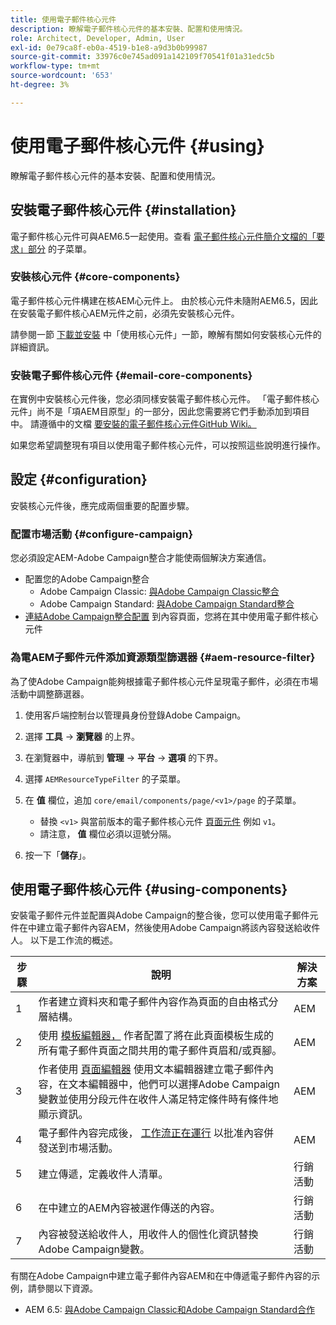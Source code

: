 ```yaml
---
title: 使用電子郵件核心元件
description: 瞭解電子郵件核心元件的基本安裝、配置和使用情況。
role: Architect, Developer, Admin, User
exl-id: 0e79ca8f-eb0a-4519-b1e8-a9d3b0b99987
source-git-commit: 33976c0e745ad091a142109f70541f01a31edc5b
workflow-type: tm+mt
source-wordcount: '653'
ht-degree: 3%

---
```



# 使用電子郵件核心元件 {#using}

瞭解電子郵件核心元件的基本安裝、配置和使用情況。

## 安裝電子郵件核心元件 {#installation}

電子郵件核心元件可與AEM6.5一起使用。查看 [電子郵件核心元件簡介文檔的「要求」部分](introduction.md#requirements) 的子菜單。

### 安裝核心元件 {#core-components}

電子郵件核心元件構建在核AEM心元件上。 由於核心元件未隨附AEM6.5，因此在安裝電子郵件核心AEM元件之前，必須先安裝核心元件。

請參閱一節 [下載並安裝](/help/get-started/using.md#download-and-install) 中「使用核心元件」一節，瞭解有關如何安裝核心元件的詳細資訊。

### 安裝電子郵件核心元件 {#email-core-components}

在實例中安裝核心元件後，您必須同樣安裝電子郵件核心元件。 「電子郵件核心元件」尚不是「項AEM目原型」的一部分，因此您需要將它們手動添加到項目中。 請遵循中的文檔 [要安裝的電子郵件核心元件GitHub Wiki。](https://github.com/adobe/aem-core-email-components/wiki/Adding-to-Existing-Project)

如果您希望調整現有項目以使用電子郵件核心元件，可以按照這些說明進行操作。

## 設定 {#configuration}

安裝核心元件後，應完成兩個重要的配置步驟。

### 配置市場活動 {#configure-campaign}

您必須設定AEM-Adobe Campaign整合才能使兩個解決方案通信。

* 配置您的Adobe Campaign整合
   * Adobe Campaign Classic: [與Adobe Campaign Classic整合](https://experienceleague.adobe.com/docs/experience-manager-65/administering/integration/campaignonpremise.html)
   * Adobe Campaign Standard: [與Adobe Campaign Standard整合](https://experienceleague.adobe.com/docs/experience-manager-65/administering/integration/campaignstandard.html)
* [連結Adobe Campaign整合配置](/help/email/components/page.md#cloud-services-tab) 到內容頁面，您將在其中使用電子郵件核心元件

### 為電AEM子郵件元件添加資源類型篩選器 {#aem-resource-filter}

為了使Adobe Campaign能夠根據電子郵件核心元件呈現電子郵件，必須在市場活動中調整篩選器。

1. 使用客戶端控制台以管理員身份登錄Adobe Campaign。

1. 選擇 **工具** -> **瀏覽器** 的上界。

1. 在瀏覽器中，導航到 **管理** -> **平台** -> **選項** 的下界。

1. 選擇 `AEMResourceTypeFilter` 的子菜單。

1. 在 **值** 欄位，追加 `core/email/components/page/<v1>/page` 的子菜單。

   * 替換 `<v1>` 與當前版本的電子郵件核心元件 [頁面元件](/help/email/components/page.md) 例如 `v1`。
   * 請注意， **值** 欄位必須以逗號分隔。

1. 按一下「**儲存**」。

## 使用電子郵件核心元件 {#using-components}

安裝電子郵件元件並配置與Adobe Campaign的整合後，您可以使用電子郵件元件在中建立電子郵件內容AEM，然後使用Adobe Campaign將該內容發送給收件人。 以下是工作流的概述。

| 步驟 | 說明 | 解決方案 |
|---|---|---|
| 1 | 作者建立資料夾和電子郵件內容作為頁面的自由格式分層結構。 | AEM |
| 2 | 使用 [模板編輯器，](https://experienceleague.adobe.com/docs/experience-manager-cloud-service/sites/authoring/features/templates.html) 作者配置了將在此頁面模板生成的所有電子郵件頁面之間共用的電子郵件頁眉和/或頁腳。 | AEM |
| 3 | 作者使用 [頁面編輯器](https://experienceleague.adobe.com/docs/experience-manager-cloud-service/content/sites/authoring/fundamentals/editing-content.html) 使用文本編輯器建立電子郵件內容，在文本編輯器中，他們可以選擇Adobe Campaign變數並使用分段元件在收件人滿足特定條件時有條件地顯示資訊。 | AEM |
| 4 | 電子郵件內容完成後， [工作流正在運行](https://experienceleague.adobe.com/docs/experience-manager-cloud-service/content/sites/authoring/workflows/overview.html) 以批准內容併發送到市場活動。 | AEM |
| 5 | 建立傳遞，定義收件人清單。 | 行銷活動 |
| 6 | 在中建立的AEM內容被選作傳送的內容。 | 行銷活動 |
| 7 | 內容被發送給收件人，用收件人的個性化資訊替換Adobe Campaign變數。 | 行銷活動 |

有關在Adobe Campaign中建立電子郵件內容AEM和在中傳遞電子郵件內容的示例，請參閱以下資源。

* AEM 6.5: [與Adobe Campaign Classic和Adobe Campaign Standard合作](https://experienceleague.adobe.com/docs/experience-manager-65/authoring/aem-adobe-campaign/campaign.html)
